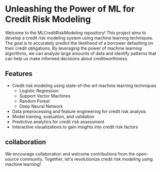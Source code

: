 # Unleashing the Power of ML for Credit Risk Modeling

Welcome to the MLCreditRiskModeling repository! This project aims  to develop a credit risk modeling system using machine learning techniques. The goal is to accurately predict the likelihood of a borrower defaulting on their credit obligations. By leveraging the power of machine learning algorithms, we can analyze large amounts of data and identify patterns that can help us make informed decisions about creditworthiness.

## Features

- Credit risk modeling using state-of-the-art machine learning techniques
  -  Logistic Regression
  -  Support Vector Machines
  -  Random Forest
  -  Deep Neural Network  
- Data preprocessing and feature engineering for credit risk analysis
- Model training, evaluation, and validation
- Predictive analytics for credit risk assessment
- Interactive visualizations to gain insights into credit risk factors

## collaboration

We encourage collaboration and welcome contributions from the open-source community. Together, let's revolutionize credit risk modeling using machine learning!
